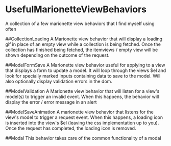 # UsefulMarionetteViewBehaviors
A collection of a few marionette view behaviors that I find myself using often

##CollectionLoading
A Marionette view behavior that will display a loading gif in place of an empty view while a collection is being fetched. Once the collection has finished being fetched,
the itemviews / empty view will be shown depending on the outcome of the request.

##ModelFormSave
A Marionette view behavior useful for applying to a view that displays a form to update a model. It will loop through the views $el and look for specially marked inputs containing data to save to the model. Will also optionally display validation errors in the dom.

##ModelValidation
A Marionette view behavior that will listen for a view's model(s) to trigger an invalid event. When this happens, the behavior will display the error / error message in an alert

##ModelSaveAnimation
A marionette view behavior that listens for the view's model to trigger a request event. When this happens, a loading icon
is inserted into the view's $el (leaving the css implementation up to you). Once the request has completed, the loading icon is removed.

##Modal
This behavior takes care of the common functionality of a modal
